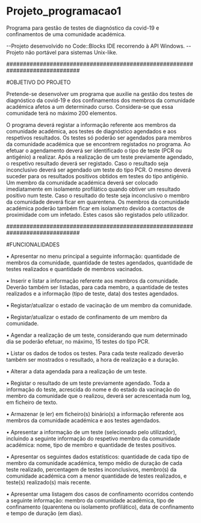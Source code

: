 # Projeto_programacao1
Programa para gestão de testes de diagnóstico da covid-19 e confinamentos de uma comunidade académica.

--Projeto desenvolvido no Code::Blocks IDE recorrendo à API Windows.
--Projeto não portável para sistemas Unix-like.

##############################################################################

#OBJETIVO DO PROJETO

Pretende-se desenvolver um programa que auxilie na gestão dos testes de diagnóstico
da covid-19 e dos confinamentos dos membros da comunidade académica afetos a um
determinado curso. Considera-se que essa comunidade terá no máximo 200 elementos.

O programa deverá registar a informação referente aos membros da comunidade
académica, aos testes de diagnóstico agendados e aos respetivos resultados.
Os testes só poderão ser agendados para membros da comunidade académica que se
encontrem registados no programa. Ao efetuar o agendamento deverá ser identificado o
tipo de teste (PCR ou antigénio) a realizar.
Após a realização de um teste previamente agendado, o respetivo resultado deverá ser
registado. Caso o resultado seja inconclusivo deverá ser agendado um teste do tipo PCR.
O mesmo deverá suceder para os resultados positivos obtidos em testes do tipo antigénio.
Um membro da comunidade académica deverá ser colocado imediatamente em
isolamento profilático quando obtiver um resultado positivo num teste. Caso o resultado
do teste seja inconclusivo o membro da comunidade deverá ficar em quarentena.
Os membros da comunidade académica poderão também ficar em isolamento devido a
contactos de proximidade com um infetado. Estes casos são registados pelo utilizador.

##############################################################################

#FUNCIONALIDADES

• Apresentar no menu principal a seguinte informação: quantidade de membros
da comunidade, quantidade de testes agendados, quantidade de testes
realizados e quantidade de membros vacinados.

• Inserir e listar a informação referente aos membros da comunidade.
Deverão também ser listadas, para cada membro, a quantidade de testes
realizados e a informação (tipo de teste, data) dos testes agendados.

• Registar/atualizar o estado de vacinação de um membro da comunidade.

• Registar/atualizar o estado de confinamento de um membro da comunidade.

• Agendar a realização de um teste, considerando que num determinado dia se
poderão efetuar, no máximo, 15 testes do tipo PCR.

• Listar os dados de todos os testes. Para cada teste realizado deverão
também ser mostrados o resultado, a hora de realização e a duração.

• Alterar a data agendada para a realização de um teste.

• Registar o resultado de um teste previamente agendado.
Toda a informação do teste, acrescida do nome e do estado da vacinação do
membro da comunidade que o realizou, deverá ser acrescentada num log, em
ficheiro de texto.

• Armazenar (e ler) em ficheiro(s) binário(s) a informação referente aos
membros da comunidade académica e aos testes agendados.

• Apresentar a informação de um teste (selecionado pelo utilizador),
incluindo a seguinte informação do respetivo membro da comunidade
académica: nome, tipo de membro e quantidade de testes positivos.

• Apresentar os seguintes dados estatísticos: quantidade de cada tipo de
membro da comunidade académica, tempo médio de duração de cada teste
realizado, percentagem de testes inconclusivos, membro(s) da comunidade
académica com a menor quantidade de testes realizados, e teste(s)
realizado(s) mais recente.

• Apresentar uma listagem dos casos de confinamento ocorridos contendo a
seguinte informação: membro da comunidade académica, tipo de confinamento
(quarentena ou isolamento profilático), data de confinamento e tempo de
duração (em dias).
